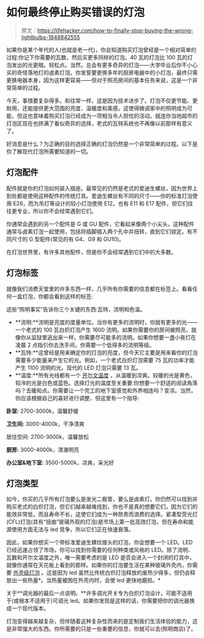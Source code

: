 # 如何最终停止购买错误的灯泡

> 原文：<https://lifehacker.com/how-to-finally-stop-buying-the-wrong-lightbulbs-1848842555>

如果你是某个年代的人(也就是老一代)，你会知道购买灯泡曾经是一个相对简单的过程:你记下你需要的瓦数，然后买更多同样的灯泡。40 瓦的灯泡比 100 瓦的灯泡发出的光更暗。轻松点。当然，总会有更多奇异的灯泡——大学毕业后你不小心买的奇怪落地灯的卤素灯泡，你发誓要更换多年的厨房电器中的小灯泡，最终只需更换电器本身，因为这样更容易——但对于照亮房间的基本任务来说，这是一个非常简单的过程。



今天，事情要复杂得多。和往常一样，这是因为技术进步了。灯泡不仅更节能、更耐用，还能提供更大范围的亮度、温暖度和美感。这使得微调家中的照明成为可能，但这也意味着购买灯泡已经成为一项相当令人担忧的活动。就连你当地超市的灯泡区现在也挤满了看似奇异的选择，老式的瓦特系统也不再像以前那样有意义了。

好消息是什么？为正确的目的选择正确的灯泡仍然是一个非常简单的过程。以下是你了解现代灯泡所需要知道的一切。

## 灯泡配件

配件就是你的灯泡如何装入插座。最常见的仍然是老式的爱迪生螺丝，因为世界上到处都是使用这种配件的传统灯具。爱迪生螺丝有不同的尺寸——你的标准灯泡使用 E26，而为吊灯等设计的较小灯泡使用 E12。也有 E11 和 E17 配件，但它们往往更专业，所以你不会经常遇到它们。

你通常会遇到的另一个配件是 G 或 GU 配件，它看起来像两个小尖头。这种配件通常与卤素灯泡一起使用，包括将插脚插入两个孔中并扭转，直到它们锁定。有不同尺寸的 G 型配件(常见的有 G4、G9 和 GU10)。

在灯泡世界里，有许多其他配件，但是你不会经常遇到它们中的大多数。

## 灯泡标签

就像我们消费天堂里的许多东西一样，几乎所有你需要的信息都在标签上。看看任何一盒灯泡，你都会看到这样的标签:

这些“照明事实”告诉你三个关键的东西:瓦特，流明和色温。

*   **流明:**流明是亮度的度量单位。当你有更多的流明时，你就有更多的光——一个老式的 100 瓦白炽灯泡产生 1600 流明。如果你需要你的房间被照亮，就像你从监狱里逃出来一样，你需要尽可能多的流明。如果你想要一盏小夜灯在凌晨 2 点指引你去洗手间，你需要一个低得多的流明等级。
*   **瓦特:**这曾经是用来确定你的灯泡的亮度，但今天它主要是用来看你的灯泡需要多少能量来产生它的光。例如，一个老式白炽灯泡需要 75 瓦的功率才能产生 1100 流明的光。现代的 LED 灯泡只需要 13 瓦。
*   **温度:**所有光线都有一个 [开尔文温度](https://www.lightingtutor.com/kelvin-color-temperature/) ，从温暖到凉爽。较暖的光是黄色，较冷的光是白色或蓝色。选择灯光的温度至关重要:你想要一个舒适的阅读角落吗？去暖和点。你需要让一个完工的地下室感觉和外界相连吗？变凉。当然，你应该根据自己的喜好进行调整，但这里有一个指导:

**卧室:** 2700-3000k，温馨舒缓

**卫生间:** 3000-4000k，干净清爽

居住空间: 2700-3000k，温馨放松

**厨房:** 3000-4000k，清澈明亮

**办公室&地下室:** 3500-5000k，凉爽，采光好

## **灯泡类型**

如今，你买的几乎所有灯泡要么是发光二极管，要么是卤素灯。你仍然可以找到并购买老式的白炽灯泡，但它们越来越难找到，你也不是真的想要它们，因为它们的能效非常低，而且寿命不长，这使它们成为一种昂贵而浪费的选择。紧凑型荧光灯(CFL)灯泡(具有“扭曲”玻璃外观的灯泡)是市场上第一批高效灯泡，但在寿命和能源使用方面无法与 led 竞争，所以它们正在快速衰落。

因此，如果你想买一个带标准爱迪生螺纹接头的灯泡，你会想要一个 LED。LED 已经迅速占领了市场，你可以找到你需要的任何种类或风格的 LED。除了流明、瓦数和开尔文温度之外，唯一需要考虑的是 LED 是否会进入一个封闭的灯具中，就像你通常在天花板上看到的那样。如果你的灯泡要生活在某种玻璃外壳内，你需要 [外壳级灯泡](https://www.bulbs.com/LED_Bulbs/Yes-For_Enclosed_Fixtures/results.aspx) 。这是因为 led 虽然比传统白炽灯泡释放的废热少得多，但仍会释放出一些热量*。当热量被困在外壳内时，会使 led 更快地磨损。*

关于**调光器的最后一点说明。**许多调光开关专为白炽灯泡设计，可能不适用于(或根本不适用于)可调光 led。如果你发现是这样的话，你需要把你的调光器换成一个现代版本。

灯泡变得越来越复杂，但伴随着这种复杂性而来的是定制我们生活体验的能力，这是非常强大的东西。你所需要的只是一些重要的信息，你就可以去(照明商店)了。